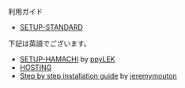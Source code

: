 利用ガイド

- [SETUP-STANDARD](https://github.com/paulov-t/SIT.Core/wiki/Setup-Standard-Japanese)

下記は英語でございます。
- [SETUP-HAMACHI](https://github.com/paulov-t/SIT.Core/wiki/Setup-Hamachi-English) by [ppyLEK](https://github.com/ppyLEK)
- [HOSTING](https://github.com/paulov-t/SIT.Core/wiki/Hosting-English)
- [Step by step installation guide](https://github.com/paulov-t/SIT.Core/wiki/Step-By-Step-Installation-Guide-English) by [jeremymouton](https://github.com/jeremymouton)
